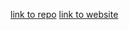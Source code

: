 [link to repo](https://github.com/ehawkins18/makercs)
[link to website](https://github.com/ehawkins18/makercs/blob/main/demo1.html)
